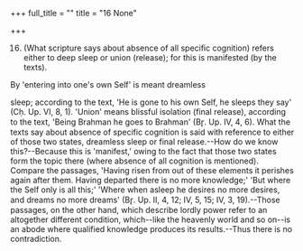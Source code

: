 +++
full_title = ""
title = "16 None"

+++


16. (What scripture says about absence of all specific cognition) refers either to deep sleep or union (release); for this is manifested (by the texts).

By 'entering into one's own Self' is meant dreamless

sleep; according to the text, 'He is gone to his own Self, he sleeps they say' (Cḥ. Up. VI, 8, 1). 'Union' means blissful isolation (final release), according to the text, 'Being Brahman he goes to Brahman' (Br̥. Up. IV, 4, 6). What the texts say about absence of specific cognition is said with reference to either of those two states, dreamless sleep or final release.--How do we know this?--Because this is 'manifest,' owing to the fact that those two states form the topic there (where absence of all cognition is mentioned). Compare the passages, 'Having risen from out of these elements it perishes again after them. Having departed there is no more knowledge;' 'But where the Self only is all this;' 'Where when asleep he desires no more desires, and dreams no more dreams' (Br̥. Up. II, 4, 12; IV, 5, 15; IV, 3, 19).--Those passages, on the other hand, which describe lordly power refer to an altogether different condition, which--like the heavenly world and so on--is an abode where qualified knowledge produces its results.--Thus there is no contradiction.

